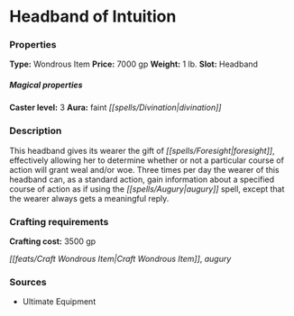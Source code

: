 ﻿---
Title: "Headband of Intuition"
Type: "Wondrous Item"
Price: "7000 gp"
Weight: "1 lb."
Slot: "Headband"
Caster level: "3"
Aura: "faint divination"
Description: |
  "This headband gives its wearer the gift of foresight, effectively allowing her to determine whether or not a particular course of action will grant weal and/or woe. Three times per day the wearer of this headband can, as a standard action, gain information about a specified course of action as if using the _augury_ spell, except that the wearer always gets a meaningful reply."
Crafting cost: "3500 gp"
Sources: "['Ultimate Equipment']"
---

# Headband of Intuition

### Properties

**Type:** Wondrous Item **Price:** 7000 gp **Weight:** 1 lb. **Slot:** Headband

##### Magical properties

**Caster level:** 3 **Aura:** faint _[[spells/Divination|divination]]_

### Description

This headband gives its wearer the gift of _[[spells/Foresight|foresight]]_, effectively allowing her to determine whether or not a particular course of action will grant weal and/or woe. Three times per day the wearer of this headband can, as a standard action, gain information about a specified course of action as if using the _[[spells/Augury|augury]]_ spell, except that the wearer always gets a meaningful reply.

### Crafting requirements

**Crafting cost:** 3500 gp

_[[feats/Craft Wondrous Item|Craft Wondrous Item]]_, _augury_

### Sources

* Ultimate Equipment